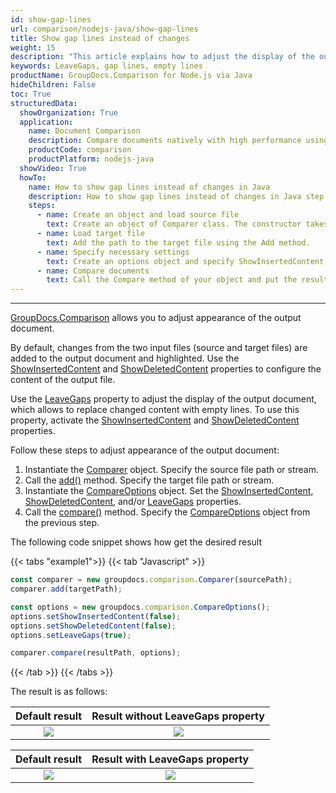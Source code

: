 ```yaml
---
id: show-gap-lines
url: comparison/nodejs-java/show-gap-lines
title: Show gap lines instead of changes
weight: 15
description: "This article explains how to adjust the display of the output document so that the changed content is replaced with empty lines in GroupDocs.Comparison for Node.js via Java."
keywords: LeaveGaps, gap lines, empty lines
productName: GroupDocs.Comparison for Node.js via Java
hideChildren: False
toc: True
structuredData:
  showOrganization: True
  application:
    name: Document Comparison
    description: Compare documents natively with high performance using JavaScript language and GroupDocs.Comparison for Node.js via Java
    productCode: comparison
    productPlatform: nodejs-java
  showVideo: True
  howTo:
    name: How to show gap lines instead of changes in Java
    description: How to show gap lines instead of changes in Java step by step
    steps:
      - name: Create an object and load source file
        text: Create an object of Comparer class. The constructor takes the source file path parameter. You may specify absolute or relative file path as per your requirements.
      - name: Load target file
        text: Add the path to the target file using the Add method.
      - name: Specify necessary settings
        text: Create an options object and specify ShowInsertedContent and ShowDeletedContent of false value and LeaveGaps of true value.
      - name: Compare documents
        text: Call the Compare method of your object and put the resulting file path parameter and the options object.
---
```


---

[GroupDocs.Comparison](https://products.groupdocs.com/comparison/nodejs-java) allows you to adjust appearance of the output document.

By default, changes from the two input files (source and target files) are added to the output document and highlighted. Use the [ShowInsertedContent](https://reference.groupdocs.com/comparison/nodejs-java/com.groupdocs.comparison.options/compareoptions/#setShowInsertedContent-boolean-) and [ShowDeletedContent](https://reference.groupdocs.com/comparison/nodejs-java/com.groupdocs.comparison.options/compareoptions/#setShowDeletedContent-boolean-) properties to configure the content of the output file.

Use the [LeaveGaps](https://reference.groupdocs.com/comparison/nodejs-java/com.groupdocs.comparison.options/compareoptions/#setLeaveGaps-boolean-) property to adjust the display of the output document, which allows to replace changed content with empty lines. To use this property, activate the [ShowInsertedContent](https://reference.groupdocs.com/comparison/nodejs-java/com.groupdocs.comparison.options/compareoptions/#setShowInsertedContent-boolean-) and [ShowDeletedContent](https://reference.groupdocs.com/comparison/nodejs-java/com.groupdocs.comparison.options/compareoptions/#setShowDeletedContent-boolean-) properties.

Follow these steps to adjust appearance of the output document:

1.  Instantiate the [Comparer](https://reference.groupdocs.com/comparison/nodejs-java/com.groupdocs.comparison/comparer/) object. Specify the source file path or stream.
2.  Call the [add()](https://reference.groupdocs.com/comparison/nodejs-java/com.groupdocs.comparison/comparer/#add-java.lang.String-) method. Specify the target file path or stream.
3.  Instantiate the [CompareOptions](https://reference.groupdocs.com/comparison/nodejs-java/com.groupdocs.comparison.options/compareoptions/) object. Set the [ShowInsertedContent](https://reference.groupdocs.com/comparison/nodejs-java/com.groupdocs.comparison.options/compareoptions/#setShowInsertedContent-boolean-), [ShowDeletedContent](https://reference.groupdocs.com/comparison/nodejs-java/com.groupdocs.comparison.options/compareoptions/#setShowDeletedContent-boolean-), and/or [LeaveGaps](https://reference.groupdocs.com/comparison/nodejs-java/com.groupdocs.comparison.options/compareoptions/#setLeaveGaps-boolean-) properties.
4.  Call the [compare()](https://reference.groupdocs.com/comparison/nodejs-java/com.groupdocs.comparison/comparer/#compare-java.lang.String-) method. Specify the [CompareOptions](https://reference.groupdocs.com/comparison/nodejs-java/com.groupdocs.comparison.options/compareoptions/) object from the previous step.

The following code snippet shows how get the desired result

{{< tabs "example1">}}
{{< tab "Javascript" >}}
```javascript
const comparer = new groupdocs.comparison.Comparer(sourcePath);
comparer.add(targetPath);

const options = new groupdocs.comparison.CompareOptions();
options.setShowInsertedContent(false);
options.setShowDeletedContent(false);
options.setLeaveGaps(true);

comparer.compare(resultPath, options);
```
{{< /tab >}}
{{< /tabs >}}

The result is as follows:

|                        Default result                         |                Result without LeaveGaps property                 |
| :-----------------------------------------------------------: | :--------------------------------------------------------------: |
| ![](/comparison/nodejs-java/images/show-gap-lines-default-result.png) | ![](/comparison/nodejs-java/images/show-gap-lines-without-leavegaps.png) |

|                        Default result                         |                Result with LeaveGaps property                 |
| :-----------------------------------------------------------: | :-----------------------------------------------------------: |
| ![](/comparison/nodejs-java/images/show-gap-lines-default-result.png) | ![](/comparison/nodejs-java/images/show-gap-lines-with-leavegaps.png) |
